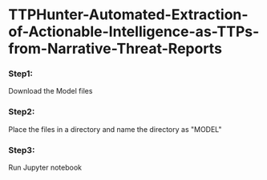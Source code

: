 # TTPHunter-Automated-Extraction-of-Actionable-Intelligence-as-TTPs-from-Narrative-Threat-Reports

### Step1:
Download the Model files
### Step2:
Place the files in a directory and name the directory as "MODEL"
### Step3:
Run Jupyter notebook
